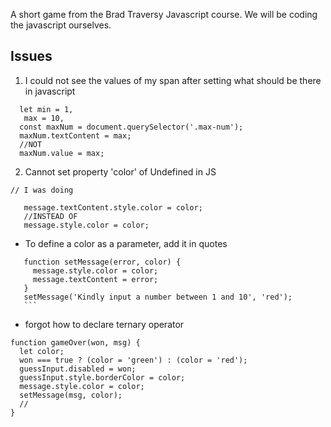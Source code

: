 A short game from the Brad Traversy Javascript course.
We will be coding the javascript ourselves.

## Issues

1. I could not see the values of my span after setting what should be there in javascript

```
  let min = 1,
   max = 10,
  const maxNum = document.querySelector('.max-num');
  maxNum.textContent = max;
  //NOT
  maxNum.value = max;

```

2. Cannot set property 'color' of Undefined in JS

```
// I was doing

   message.textContent.style.color = color;
   //INSTEAD OF
   message.style.color = color;
```

- To define a color as a parameter, add it in quotes

````
   function setMessage(error, color) {
     message.style.color = color;
     message.textContent = error;
   }
   setMessage('Kindly input a number between 1 and 10', 'red');
   ```

````

- forgot how to declare ternary operator

```
function gameOver(won, msg) {
  let color;
  won === true ? (color = 'green') : (color = 'red');
  guessInput.disabled = won;
  guessInput.style.borderColor = color;
  message.style.color = color;
  setMessage(msg, color);
  //
}
```
